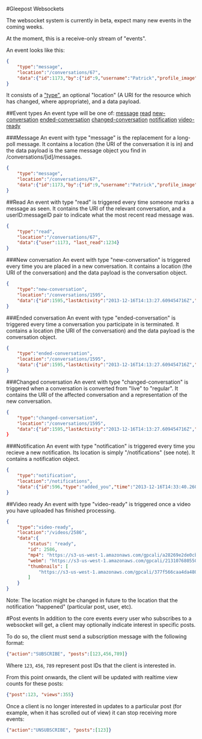 #Gleepost Websockets

The websocket system is currently in beta, expect many new events in the coming weeks.

At the moment, this is a receive-only stream of "events". 

An event looks like this:

```json
{
	"type":"message",
	"location":"/conversations/67",
	"data":{"id":1173,"by":{"id":9,"username":"Patrick","profile_image":"https://s3-eu-west-1.amazonaws.com/gpimg/59bdb3c4a4151cc7ab41137eecbcc4d461291f72cfd6b6516b12de00a7ad1a94.jpg"},"text":"testing12345678901234","timestamp":"2013-12-12T15:20:54.665361234Z","seen":false}
}
```

It consists of a ["type"](#event-types), an optional "location" (A URI for the resource which has changed, where appropriate), and a data payload.


##Event types
An event type will be one of: [message](#message) [read](#read) [new-conversation](#new-conversation) [ended-conversation](#ended-conversation) [changed-conversation](#changed-conversation) [notification](#notification) [video-ready](#video-ready)

###Message
An event with type "message" is the replacement for a long-poll message. It contains a location (the URI of the conversation it is in) and the data payload is the same message object you find in /conversations/[id]/messages.

```json
{
	"type":"message",
	"location":"/conversations/67",
	"data":{"id":1173,"by":{"id":9,"username":"Patrick","profile_image":"https://s3-eu-west-1.amazonaws.com/gpimg/59bdb3c4a4151cc7ab41137eecbcc4d461291f72cfd6b6516b12de00a7ad1a94.jpg"},"text":"testing12345678901234","timestamp":"2013-12-12T15:20:54.665361234Z","seen":false}
}
```

##Read
An event with type "read" is triggered every time someone marks a message as seen. It contains the URI of the relevant conversation, and a userID:messageID pair to indicate what the most recent read message was.
```json
{
	"type":"read",
	"location":"/conversations/67",
	"data":{"user":1173, "last_read":1234}
}

```

###New conversation
An event with type "new-conversation" is triggered every time you are placed in a new conversation. It contains a location (the URI of the conversation) and the data payload is the conversation object.
```json
{
	"type":"new-conversation",
	"location":"/conversations/1595",
	"data":{"id":1595,"lastActivity":"2013-12-16T14:13:27.609454716Z","participants":[{"id":2147,"username":"PaulLoran","profile_image":""},{"id":9,"username":"Patrick","profile_image":"https://s3-eu-west-1.amazonaws.com/gpimg/59bdb3c4a4151cc7ab41137eecbcc4d461291f72cfd6b6516b12de00a7ad1a94.jpg"}],"expiry":{"time":"2013-12-16T14:23:27.609455414Z","ended":false}}
}
```

###Ended conversation
An event with type "ended-conversation" is triggered every time a conversation you participate in is terminated. It contains a location (the URI of the conversation) and the data payload is the conversation object.
```json
{
	"type":"ended-conversation",
	"location":"/conversations/1595",
	"data":{"id":1595,"lastActivity":"2013-12-16T14:13:27.609454716Z","participants":[{"id":2147,"username":"PaulLoran","profile_image":""},{"id":9,"username":"Patrick","profile_image":"https://s3-eu-west-1.amazonaws.com/gpimg/59bdb3c4a4151cc7ab41137eecbcc4d461291f72cfd6b6516b12de00a7ad1a94.jpg"}],"expiry":{"time":"2013-12-16T14:23:27.609455414Z","ended":true}}
}
```

###Changed conversation
An event with type "changed-conversation" is triggered when a conversation is converted from "live" to "regular".
It contains the URI of the affected conversation and a representation of the new conversation.
```json
{
	"type":"changed-conversation",
	"location":"/conversations/1595",
	"data":{"id":1595,"lastActivity":"2013-12-16T14:13:27.609454716Z","participants":[{"id":2147,"username":"PaulLoran","profile_image":""},{"id":9,"username":"Patrick","profile_image":"https://s3-eu-west-1.amazonaws.com/gpimg/59bdb3c4a4151cc7ab41137eecbcc4d461291f72cfd6b6516b12de00a7ad1a94.jpg"}]}}
}
```

###Notification
An event with type "notification" is triggered every time you recieve a new notification. Its location is simply "/notifications" (see note). It contains a notification object.
```json
{
	"type":"notification",
	"location":"/notifications",
	"data":{"id":596,"type":"added_you","time":"2013-12-16T14:33:40.260990792Z","user":{"id":2395,"username":"TestingUser","profile_image":"https://s3-eu-west-1.amazonaws.com/gpimg/5c780da1230506100f037abf88d74d88cb0556510c49af40c95ee02e0a35ad57.png"}}
}
```

##Video ready
An event with type "video-ready" is triggered once a video you have uploaded has finished processing. 
```json
{
	"type":"video-ready",
	"location":"/videos/2586",
	"data":{
		"status": "ready",
		"id": 2586,
		"mp4": "https://s3-us-west-1.amazonaws.com/gpcali/a28269e2de0cb2b5ca9a36a55e9b7ccaf1ae46e4cedc5054ba9667b31c4ccb9b.mp4",
		"webm": "https://s3-us-west-1.amazonaws.com/gpcali/213107680550e4964c2d25c5999d9709d1d94c138b35d394c60b851ef69b0dc0.webm",
		"thumbnails": [
			"https://s3-us-west-1.amazonaws.com/gpcali/377f566caa4da4806a66795ce9241eee54f1b3be7c4ff5b32b6b526f08fdd449.jpg"
		]
	}
}
```

Note: The location might be changed in future to the location that the notification "happened" (particular post, user, etc).

#Post events
In addition to the core events every user who subscribes to a websocket will get, a client may optionally indicate interest in specific posts.

To do so, the client must send a subscription message with the following format:

```json
{"action":"SUBSCRIBE", "posts":[123,456,789]}
```
Where `123`, `456`, `789` represent post IDs that the client is interested in.

From this point onwards, the client will be updated with realtime view counts for these posts:

```json
{"post":123, "views":355}
```

Once a client is no longer interested in updates to a particular post (for example, when it has scrolled out of view) it can stop receiving more events:

```json
{"action":"UNSUBSCRIBE", "posts":[123]}
```
